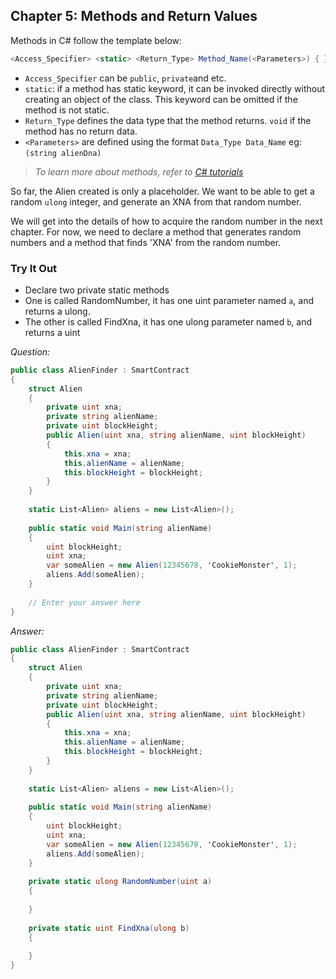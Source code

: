 ## Chapter 5: Methods and Return Values

Methods in C# follow the template below: 

```c#
<Access_Specifier> <static> <Return_Type> Method_Name(<Parameters>) { }
```

- `Access_Specifier` can be `public`, `private`and etc. 
- `static`: if a method has static keyword, it can be invoked directly without creating an object of the class. This keyword can be omitted if the method is not static. 
- `Return_Type` defines the data type that the method returns. `void` if the method has no return data. 
- `<Parameters>` are defined using the format `Data_Type Data_Name` eg: `(string alienDna)`

> *To learn more about methods, refer to [C# tutorials](https://www.tutlane.com/tutorial/csharp/csharp-methods-functions-with-examples)*

So far, the Alien created is only a placeholder. We want to be able to get a random `ulong` integer, and generate an XNA from that random number. 

We will get into the details of how to acquire the random number in the next chapter. For now, we need to declare a method that generates random numbers and a method that finds 'XNA' from the random number. 

### Try It Out

- Declare two private static methods
- One is called RandomNumber, it has one uint parameter named `a`, and returns a ulong. 
- The other is called FindXna, it has one ulong parameter named `b`, and returns a uint

*Question:*

```c#
public class AlienFinder : SmartContract
{
    struct Alien
    {
        private uint xna;
        private string alienName;
        private uint blockHeight;
        public Alien(uint xna, string alienName, uint blockHeight) 
        {
            this.xna = xna; 
            this.alienName = alienName;
            this.blockHeight = blockHeight;
        }
    }
    
    static List<Alien> aliens = new List<Alien>();     
     
    public static void Main(string alienName)
    {
        uint blockHeight;
        uint xna; 
        var someAlien = new Alien(12345678, 'CookieMonster', 1);
        aliens.Add(someAlien);
    }
    
    // Enter your answer here
}
```

*Answer:*

```c#
public class AlienFinder : SmartContract
{
    struct Alien
    {
        private uint xna;
        private string alienName;
        private uint blockHeight;
        public Alien(uint xna, string alienName, uint blockHeight) 
        {
            this.xna = xna; 
            this.alienName = alienName;
            this.blockHeight = blockHeight;
        }
    }
    
    static List<Alien> aliens = new List<Alien>();     
     
    public static void Main(string alienName)
    {
        uint blockHeight;
        uint xna; 
        var someAlien = new Alien(12345678, 'CookieMonster', 1);
        aliens.Add(someAlien);
    }
    
    private static ulong RandomNumber(uint a)
    {
    
    }
    
    private static uint FindXna(ulong b)
    {
    
    }
}
```

